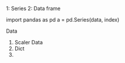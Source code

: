 1: Series
2: Data frame

import pandas as pd
a = pd.Series(data, index)

Data
1) Scaler Data
2) Dict
3) 